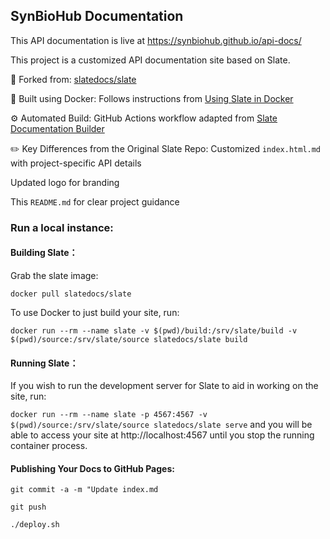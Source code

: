 ## SynBioHub Documentation

This API documentation is live at https://synbiohub.github.io/api-docs/

This project is a customized API documentation site based on Slate.

📄 Forked from: [slatedocs/slate](https://github.com/slatedocs/slate)

🐳 Built using Docker: Follows instructions from [Using Slate in Docker](https://wiki.synbiohub.org/slate_api_doc/#about-synbiohub)

⚙️ Automated Build: GitHub Actions workflow adapted from [Slate Documentation Builder](https://github.com/marketplace/actions/slate-documentation-builder)

✏️ Key Differences from the Original Slate Repo:
Customized `index.html.md` with project-specific API details

Updated logo for branding

This `README.md` for clear project guidance



### Run a local instance:

#### Building Slate：

Grab the slate image:

```docker pull slatedocs/slate```

To use Docker to just build your site, run:

```docker run --rm --name slate -v $(pwd)/build:/srv/slate/build -v $(pwd)/source:/srv/slate/source slatedocs/slate build```

#### Running Slate：

If you wish to run the development server for Slate to aid in working on the site, run:

```docker run --rm --name slate -p 4567:4567 -v $(pwd)/source:/srv/slate/source slatedocs/slate serve```
and you will be able to access your site at http://localhost:4567 until you stop the running container process.

#### Publishing Your Docs to GitHub Pages:

```git commit -a -m "Update index.md```

```git push```

```./deploy.sh```